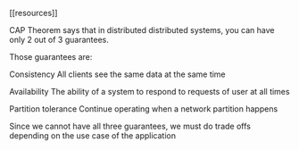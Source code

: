 [[resources]]

CAP Theorem says that in distributed distributed systems, you can have only 2 out of 3 guarantees.

Those guarantees are:

Consistency
	All clients see the same data at the same time

Availability
	The ability of a system to respond to requests of user at all times

Partition tolerance
	Continue operating when a network partition happens

Since we cannot have all three guarantees, we must do trade offs depending on the use case of the application

